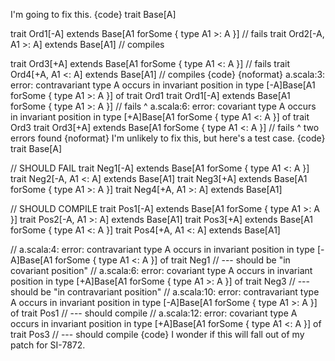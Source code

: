 I'm going to fix this.
{code}
trait Base[A]

trait Ord1[-A] extends Base[A1 forSome { type A1 >: A }]  // fails
trait Ord2[-A, A1 >: A] extends Base[A1]                  // compiles

trait Ord3[+A] extends Base[A1 forSome { type A1 <: A }]  // fails
trait Ord4[+A, A1 <: A] extends Base[A1]                  // compiles
{code}
{noformat}
a.scala:3: error: contravariant type A occurs in invariant position in type [-A]Base[A1 forSome { type A1 >: A }] of trait Ord1
trait Ord1[-A] extends Base[A1 forSome { type A1 >: A }]  // fails
      ^
a.scala:6: error: covariant type A occurs in invariant position in type [+A]Base[A1 forSome { type A1 <: A }] of trait Ord3
trait Ord3[+A] extends Base[A1 forSome { type A1 <: A }]  // fails
      ^
two errors found
{noformat}
I'm unlikely to fix this, but here's a test case.
{code}
trait Base[A]

// SHOULD FAIL
trait Neg1[-A] extends Base[A1 forSome { type A1 <: A }]
trait Neg2[-A, A1 <: A] extends Base[A1]
trait Neg3[+A] extends Base[A1 forSome { type A1 >: A }]
trait Neg4[+A, A1 >: A] extends Base[A1]

// SHOULD COMPILE
trait Pos1[-A] extends Base[A1 forSome { type A1 >: A }]
trait Pos2[-A, A1 >: A] extends Base[A1]
trait Pos3[+A] extends Base[A1 forSome { type A1 <: A }]
trait Pos4[+A, A1 <: A] extends Base[A1]

// a.scala:4: error: contravariant type A occurs in invariant position in type [-A]Base[A1 forSome { type A1 <: A }] of trait Neg1
//   --- should be "in covariant position"
// a.scala:6: error: covariant type A occurs in invariant position in type [+A]Base[A1 forSome { type A1 >: A }] of trait Neg3
//   --- should be "in contravariant position"
// a.scala:10: error: contravariant type A occurs in invariant position in type [-A]Base[A1 forSome { type A1 >: A }] of trait Pos1
//   --- should compile
// a.scala:12: error: covariant type A occurs in invariant position in type [+A]Base[A1 forSome { type A1 <: A }] of trait Pos3
//   --- should compile
{code}
I wonder if this will fall out of my patch for SI-7872.
